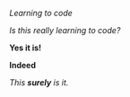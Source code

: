 *Learning to code*

_Is this really learning to code?_

**Yes it is!**

__Indeed__

_This **surely** is it._
